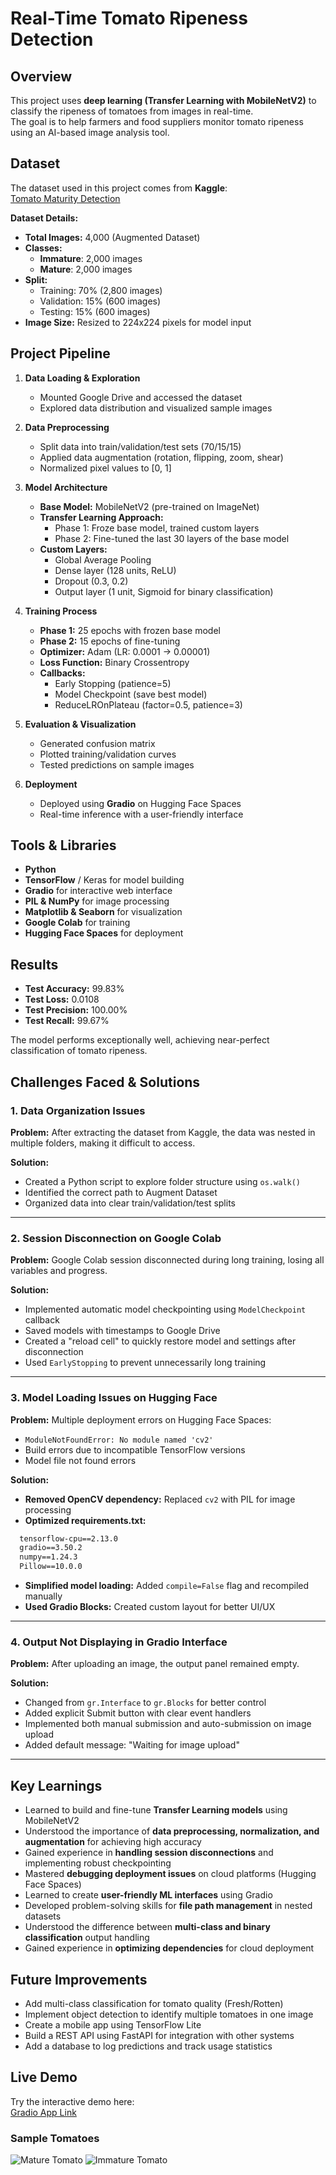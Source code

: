 # Real-Time Tomato Ripeness Detection

## Overview
This project uses **deep learning (Transfer Learning with MobileNetV2)** to classify the ripeness of tomatoes from images in real-time.  
The goal is to help farmers and food suppliers monitor tomato ripeness using an AI-based image analysis tool.

## Dataset
The dataset used in this project comes from **Kaggle**:  
[Tomato Maturity Detection](https://www.kaggle.com/datasets/sujaykapadnis/tomato-maturity-detection-and-quality-grading?utm_source=chatgpt.com)  

**Dataset Details:**
- **Total Images:** 4,000 (Augmented Dataset)
- **Classes:** 
  - **Immature**: 2,000 images
  - **Mature**: 2,000 images
- **Split:**
  - Training: 70% (2,800 images)
  - Validation: 15% (600 images)
  - Testing: 15% (600 images)
- **Image Size:** Resized to 224x224 pixels for model input

## Project Pipeline
1. **Data Loading & Exploration**
   - Mounted Google Drive and accessed the dataset
   - Explored data distribution and visualized sample images
   
2. **Data Preprocessing**
   - Split data into train/validation/test sets (70/15/15)
   - Applied data augmentation (rotation, flipping, zoom, shear)
   - Normalized pixel values to [0, 1]

3. **Model Architecture**
   - **Base Model:** MobileNetV2 (pre-trained on ImageNet)
   - **Transfer Learning Approach:**
     - Phase 1: Froze base model, trained custom layers
     - Phase 2: Fine-tuned the last 30 layers of the base model
   - **Custom Layers:**
     - Global Average Pooling
     - Dense layer (128 units, ReLU)
     - Dropout (0.3, 0.2)
     - Output layer (1 unit, Sigmoid for binary classification)

4. **Training Process**
   - **Phase 1:** 25 epochs with frozen base model
   - **Phase 2:** 15 epochs of fine-tuning
   - **Optimizer:** Adam (LR: 0.0001 → 0.00001)
   - **Loss Function:** Binary Crossentropy
   - **Callbacks:**
     - Early Stopping (patience=5)
     - Model Checkpoint (save best model)
     - ReduceLROnPlateau (factor=0.5, patience=3)

5. **Evaluation & Visualization**
   - Generated confusion matrix
   - Plotted training/validation curves
   - Tested predictions on sample images

6. **Deployment**
   - Deployed using **Gradio** on Hugging Face Spaces
   - Real-time inference with a user-friendly interface

## Tools & Libraries
- **Python**
- **TensorFlow** / Keras for model building
- **Gradio** for interactive web interface
- **PIL & NumPy** for image processing
- **Matplotlib & Seaborn** for visualization
- **Google Colab** for training
- **Hugging Face Spaces** for deployment

## Results
- **Test Accuracy:** 99.83%  
- **Test Loss:** 0.0108  
- **Test Precision:** 100.00%  
- **Test Recall:** 99.67%  

The model performs exceptionally well, achieving near-perfect classification of tomato ripeness.

## Challenges Faced & Solutions

### 1. **Data Organization Issues**
**Problem:** After extracting the dataset from Kaggle, the data was nested in multiple folders, making it difficult to access.

**Solution:** 
- Created a Python script to explore folder structure using `os.walk()`
- Identified the correct path to Augment Dataset
- Organized data into clear train/validation/test splits

---

### 2. **Session Disconnection on Google Colab**
**Problem:** Google Colab session disconnected during long training, losing all variables and progress.

**Solution:**
- Implemented automatic model checkpointing using `ModelCheckpoint` callback
- Saved models with timestamps to Google Drive
- Created a "reload cell" to quickly restore model and settings after disconnection
- Used `EarlyStopping` to prevent unnecessarily long training

---

### 3. **Model Loading Issues on Hugging Face**
**Problem:** Multiple deployment errors on Hugging Face Spaces:
- `ModuleNotFoundError: No module named 'cv2'`
- Build errors due to incompatible TensorFlow versions
- Model file not found errors

**Solution:**
- **Removed OpenCV dependency:** Replaced `cv2` with PIL for image processing
- **Optimized requirements.txt:**
```txt
  tensorflow-cpu==2.13.0
  gradio==3.50.2
  numpy==1.24.3
  Pillow==10.0.0
```
- **Simplified model loading:** Added `compile=False` flag and recompiled manually
- **Used Gradio Blocks:** Created custom layout for better UI/UX

---

### 4. **Output Not Displaying in Gradio Interface**
**Problem:** After uploading an image, the output panel remained empty.

**Solution:**
- Changed from `gr.Interface` to `gr.Blocks` for better control
- Added explicit Submit button with clear event handlers
- Implemented both manual submission and auto-submission on image upload
- Added default message: "Waiting for image upload"

---

## Key Learnings
- Learned to build and fine-tune **Transfer Learning models** using MobileNetV2
- Understood the importance of **data preprocessing, normalization, and augmentation** for achieving high accuracy
- Gained experience in **handling session disconnections** and implementing robust checkpointing
- Mastered **debugging deployment issues** on cloud platforms (Hugging Face Spaces)
- Learned to create **user-friendly ML interfaces** using Gradio
- Developed problem-solving skills for **file path management** in nested datasets
- Understood the difference between **multi-class and binary classification** output handling
- Gained experience in **optimizing dependencies** for cloud deployment

## Future Improvements
- Add multi-class classification for tomato quality (Fresh/Rotten)
- Implement object detection to identify multiple tomatoes in one image
- Create a mobile app using TensorFlow Lite
- Build a REST API using FastAPI for integration with other systems
- Add a database to log predictions and track usage statistics


## Live Demo
Try the interactive demo here:  
[Gradio App Link](https://huggingface.co/spaces/Hesham-vision/Tomato-Ripeness-Detection)


### Sample Tomatoes
![Mature Tomato](mature.jpg)
![Immature Tomato](Immature.jpg)
